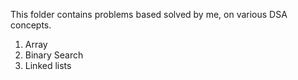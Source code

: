This folder contains problems based solved by me, on various DSA concepts.
1) Array
2) Binary Search
3) Linked lists
